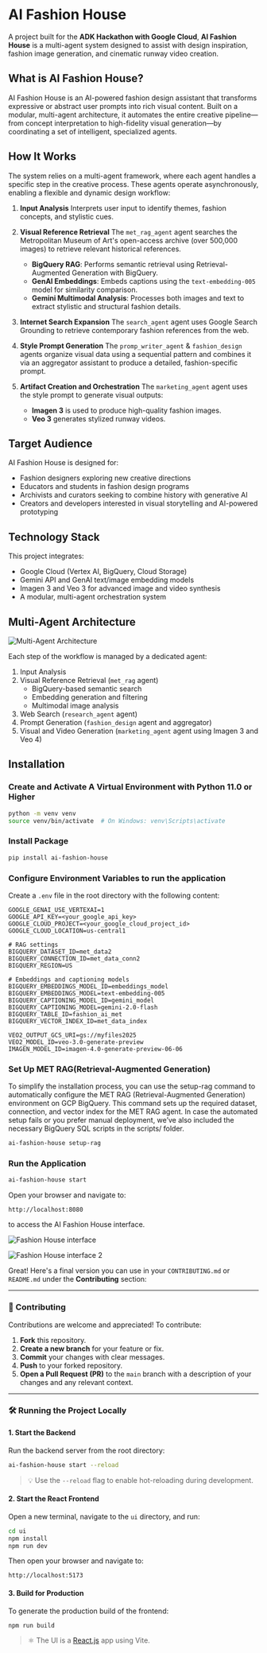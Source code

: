 # AI Fashion House

A project built for the **ADK Hackathon with Google Cloud**, **AI Fashion House** is a multi-agent system designed to assist with design inspiration, fashion image generation, and cinematic runway video creation.

## What is AI Fashion House?

AI Fashion House is an AI-powered fashion design assistant that transforms expressive or abstract user prompts into rich visual content. Built on a modular, multi-agent architecture, it automates the entire creative pipeline—from concept interpretation to high-fidelity visual generation—by coordinating a set of intelligent, specialized agents.

## How It Works

The system relies on a multi-agent framework, where each agent handles a specific step in the creative process. These agents operate asynchronously, enabling a flexible and dynamic design workflow:

1. **Input Analysis**
   Interprets user input to identify themes, fashion concepts, and stylistic cues.

2. **Visual Reference Retrieval**
   The `met_rag_agent` agent searches the Metropolitan Museum of Art's open-access archive (over 500,000 images) to retrieve relevant historical references.

   * **BigQuery RAG**: Performs semantic retrieval using Retrieval-Augmented Generation with BigQuery.
   * **GenAI Embeddings**: Embeds captions using the `text-embedding-005` model for similarity comparison.
   * **Gemini Multimodal Analysis**: Processes both images and text to extract stylistic and structural fashion details.

3. **Internet Search Expansion**
   The `search_agent` agent uses Google Search Grounding to retrieve contemporary fashion references from the web.

4. **Style Prompt Generation**
   The `promp_writer_agent` & `fashion_design` agents organize visual data using a sequential pattern and combines it via an aggregator assistant to produce a detailed, fashion-specific prompt.

5. **Artifact Creation and Orchestration**
   The `marketing_agent` agent uses the style prompt to generate visual outputs:

   * **Imagen 3** is used to produce high-quality fashion images.
   * **Veo 3** generates stylized runway videos.

## Target Audience

AI Fashion House is designed for:

* Fashion designers exploring new creative directions
* Educators and students in fashion design programs
* Archivists and curators seeking to combine history with generative AI
* Creators and developers interested in visual storytelling and AI-powered prototyping

## Technology Stack

This project integrates:

* Google Cloud (Vertex AI, BigQuery, Cloud Storage)
* Gemini API and GenAI text/image embedding models
* Imagen 3 and Veo 3 for advanced image and video synthesis
* A modular, multi-agent orchestration system

## Multi-Agent Architecture

![Multi-Agent Architecture](https://raw.githubusercontent.com/margaretmz/ai-fashion-house/main/images/Fashion-AI-APP.drawio.png)

Each step of the workflow is managed by a dedicated agent:

1. Input Analysis
2. Visual Reference Retrieval (`met_rag` agent)
   * BigQuery-based semantic search
   * Embedding generation and filtering
   * Multimodal image analysis
3. Web Search (`research_agent` agent)
4. Prompt Generation (`fashion_design` agent and aggregator)
5. Visual and Video Generation (`marketing_agent` agent using Imagen 3 and Veo 4)

## Installation

### Create and Activate A Virtual Environment with Python 11.0 or Higher

```bash
python -m venv venv
source venv/bin/activate  # On Windows: venv\Scripts\activate
```

### Install Package

```bash
pip install ai-fashion-house
```

### Configure Environment Variables to run the application

Create a `.env` file in the root directory with the following content:

```env
GOOGLE_GENAI_USE_VERTEXAI=1
GOOGLE_API_KEY=<your_google_api_key>
GOOGLE_CLOUD_PROJECT=<your_google_cloud_project_id>
GOOGLE_CLOUD_LOCATION=us-central1

# RAG settings
BIGQUERY_DATASET_ID=met_data2
BIGQUERY_CONNECTION_ID=met_data_conn2
BIGQUERY_REGION=US

# Embeddings and captioning models
BIGQUERY_EMBEDDINGS_MODEL_ID=embeddings_model
BIGQUERY_EMBEDDINGS_MODEL=text-embedding-005
BIGQUERY_CAPTIONING_MODEL_ID=gemini_model
BIGQUERY_CAPTIONING_MODEL=gemini-2.0-flash
BIGQUERY_TABLE_ID=fashion_ai_met
BIGQUERY_VECTOR_INDEX_ID=met_data_index

VEO2_OUTPUT_GCS_URI=gs://myfiles2025
VEO2_MODEL_ID=veo-3.0-generate-preview
IMAGEN_MODEL_ID=imagen-4.0-generate-preview-06-06
```

### Set Up MET RAG(Retrieval-Augmented Generation)

To simplify the installation process, you can use the setup-rag command to automatically configure the MET RAG (Retrieval-Augmented Generation) environment on GCP BigQuery. This command sets up the required dataset, connection, and vector index for the MET RAG agent.
In case the automated setup fails or you prefer manual deployment, we’ve also included the necessary BigQuery SQL scripts in the scripts/ folder.

```bash
ai-fashion-house setup-rag
```

### Run the Application

```bash
ai-fashion-house start
```

Open your browser and navigate to:

```
http://localhost:8080
```

to access the AI Fashion House interface.

![Fashion House interface](https://raw.githubusercontent.com/margaretmz/ai-fashion-house/main/images/Screenshot1.png)

![Fashion House interface 2](https://raw.githubusercontent.com/margaretmz/ai-fashion-house/main/images/Screenshot2.png)

Great! Here's a final version you can use in your `CONTRIBUTING.md` or `README.md` under the **Contributing** section:

---

### 🤝 Contributing

Contributions are welcome and appreciated! To contribute:

1. **Fork** this repository.
2. **Create a new branch** for your feature or fix.
3. **Commit** your changes with clear messages.
4. **Push** to your forked repository.
5. **Open a Pull Request (PR)** to the `main` branch with a description of your changes and any relevant context.

---

### 🛠️ Running the Project Locally

#### 1. Start the Backend

Run the backend server from the root directory:

```bash
ai-fashion-house start --reload
```

> 💡 Use the `--reload` flag to enable hot-reloading during development.

#### 2. Start the React Frontend

Open a new terminal, navigate to the `ui` directory, and run:

```bash
cd ui
npm install
npm run dev
```
Then open your browser and navigate to:
```
http://localhost:5173
```

#### 3. Build for Production

To generate the production build of the frontend:

```bash
npm run build
```

> ⚛️ The UI is a [React.js](https://reactjs.org/) app using Vite.



